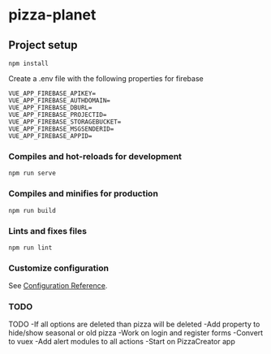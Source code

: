 # pizza-planet

## Project setup

```
npm install
```

Create a .env file with the following properties for firebase

```
VUE_APP_FIREBASE_APIKEY=
VUE_APP_FIREBASE_AUTHDOMAIN=
VUE_APP_FIREBASE_DBURL=
VUE_APP_FIREBASE_PROJECTID=
VUE_APP_FIREBASE_STORAGEBUCKET=
VUE_APP_FIREBASE_MSGSENDERID=
VUE_APP_FIREBASE_APPID=
```

### Compiles and hot-reloads for development

```
npm run serve
```

### Compiles and minifies for production

```
npm run build
```

### Lints and fixes files

```
npm run lint
```

### Customize configuration

See [Configuration Reference](https://cli.vuejs.org/config/).

### TODO

TODO
-If all options are deleted than pizza will be deleted
-Add property to hide/show seasonal or old pizza
-Work on login and register forms
-Convert to vuex
-Add alert modules to all actions
-Start on PizzaCreator app
